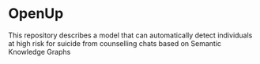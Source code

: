 # OpenUp
This repository describes a model that can automatically detect individuals at high risk for suicide from counselling chats based on Semantic Knowledge Graphs
